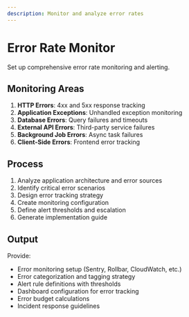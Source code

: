 ```yaml
---
description: Monitor and analyze error rates
---
```


# Error Rate Monitor

Set up comprehensive error rate monitoring and alerting.

## Monitoring Areas

1. **HTTP Errors**: 4xx and 5xx response tracking
2. **Application Exceptions**: Unhandled exception monitoring
3. **Database Errors**: Query failures and timeouts
4. **External API Errors**: Third-party service failures
5. **Background Job Errors**: Async task failures
6. **Client-Side Errors**: Frontend error tracking

## Process

1. Analyze application architecture and error sources
2. Identify critical error scenarios
3. Design error tracking strategy
4. Create monitoring configuration
5. Define alert thresholds and escalation
6. Generate implementation guide

## Output

Provide:
- Error monitoring setup (Sentry, Rollbar, CloudWatch, etc.)
- Error categorization and tagging strategy
- Alert rule definitions with thresholds
- Dashboard configuration for error tracking
- Error budget calculations
- Incident response guidelines
